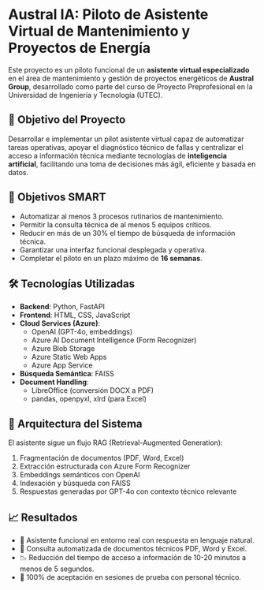 # Austral IA: Piloto de Asistente Virtual de Mantenimiento y Proyectos de Energía

Este proyecto es un piloto funcional de un **asistente virtual especializado** en el área de mantenimiento y gestión de proyectos energéticos de **Austral Group**, desarrollado como parte del curso de Proyecto Preprofesional en la Universidad de Ingeniería y Tecnología (UTEC).

## 🚀 Objetivo del Proyecto

Desarrollar e implementar un pilot asistente virtual capaz de automatizar tareas operativas, apoyar el diagnóstico técnico de fallas y centralizar el acceso a información técnica mediante tecnologías de **inteligencia artificial**, facilitando una toma de decisiones más ágil, eficiente y basada en datos.

## 🎯 Objetivos SMART

- Automatizar al menos 3 procesos rutinarios de mantenimiento.
- Permitir la consulta técnica de al menos 5 equipos críticos.
- Reducir en más de un 30% el tiempo de búsqueda de información técnica.
- Garantizar una interfaz funcional desplegada y operativa.
- Completar el piloto en un plazo máximo de **16 semanas**.

## 🛠️ Tecnologías Utilizadas

- **Backend**: Python, FastAPI
- **Frontend**: HTML, CSS, JavaScript
- **Cloud Services (Azure)**:
  - OpenAI (GPT-4o, embeddings)
  - Azure AI Document Intelligence (Form Recognizer)
  - Azure Blob Storage
  - Azure Static Web Apps
  - Azure App Service
- **Búsqueda Semántica**: FAISS
- **Document Handling**:
  - LibreOffice (conversión DOCX a PDF)
  - pandas, openpyxl, xlrd (para Excel)

## 🧠 Arquitectura del Sistema

El asistente sigue un flujo RAG (Retrieval-Augmented Generation):

1. Fragmentación de documentos (PDF, Word, Excel)
2. Extracción estructurada con Azure Form Recognizer
3. Embeddings semánticos con OpenAI
4. Indexación y búsqueda con FAISS
5. Respuestas generadas por GPT-4o con contexto técnico relevante



## 📈 Resultados

- 💬 Asistente funcional en entorno real con respuesta en lenguaje natural.
- 🧾 Consulta automatizada de documentos técnicos PDF, Word y Excel.
- 📉 Reducción del tiempo de acceso a información de 10-20 minutos a menos de 5 segundos.
- 👥 100% de aceptación en sesiones de prueba con personal técnico.



